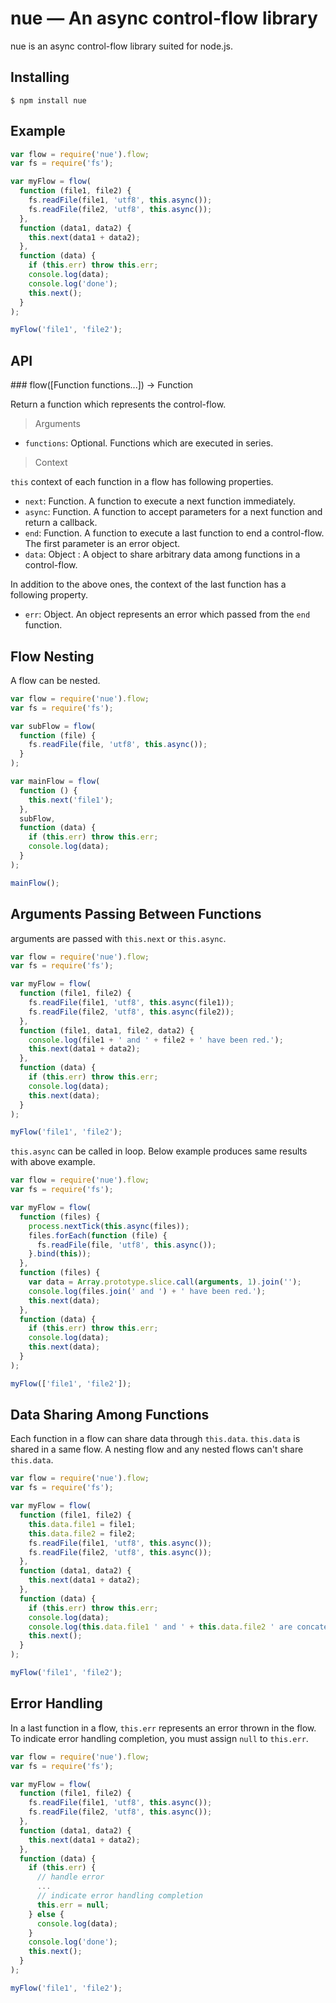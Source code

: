 nue — An async control-flow library
===================================

nue is an async control-flow library suited for node.js.

## Installing

```
$ npm install nue
```

## Example

```js
var flow = require('nue').flow;
var fs = require('fs');

var myFlow = flow(
  function (file1, file2) {
    fs.readFile(file1, 'utf8', this.async());
    fs.readFile(file2, 'utf8', this.async());
  },
  function (data1, data2) {
    this.next(data1 + data2);
  },
  function (data) {
    if (this.err) throw this.err;
    console.log(data);
    console.log('done');
    this.next();
  }
);

myFlow('file1', 'file2');
```

## API

<a name="flow" />
### flow([Function functions...]) -> Function

Return a function which represents the control-flow.

> Arguments

* `functions`: Optional. Functions which are executed in series.

> Context

`this` context of each function in a flow has following properties.

* `next`: Function. A function to execute a next function immediately.  
* `async`: Function. A function to accept parameters for a next function and return a callback. 
* `end`: Function. A function to execute a last function to end a control-flow. The first parameter is an error object.
* `data`: Object : A object to share arbitrary data among functions in a control-flow.

In addition to the above ones, the context of the last function has a following property.

* `err`: Object. An object represents an error which passed from the `end` function.

## Flow Nesting

A flow can be nested.

```js
var flow = require('nue').flow;
var fs = require('fs');

var subFlow = flow(
  function (file) {
    fs.readFile(file, 'utf8', this.async());
  }
);

var mainFlow = flow(
  function () {
    this.next('file1');
  },
  subFlow,
  function (data) {
    if (this.err) throw this.err;
    console.log(data);
  }
);

mainFlow();
```

## Arguments Passing Between Functions

arguments are passed with `this.next` or `this.async`.

```js
var flow = require('nue').flow;
var fs = require('fs');

var myFlow = flow(
  function (file1, file2) {
    fs.readFile(file1, 'utf8', this.async(file1));
    fs.readFile(file2, 'utf8', this.async(file2));
  },
  function (file1, data1, file2, data2) {
    console.log(file1 + ' and ' + file2 + ' have been red.');
    this.next(data1 + data2);
  },
  function (data) {
    if (this.err) throw this.err;
    console.log(data);
    this.next(data);
  }
);

myFlow('file1', 'file2');
```

`this.async` can be called in loop.
Below example produces same results with above example.

```js
var flow = require('nue').flow;
var fs = require('fs');

var myFlow = flow(
  function (files) {
    process.nextTick(this.async(files));
    files.forEach(function (file) {
      fs.readFile(file, 'utf8', this.async());
    }.bind(this));
  },
  function (files) {
    var data = Array.prototype.slice.call(arguments, 1).join('');
    console.log(files.join(' and ') + ' have been red.');
    this.next(data);
  },
  function (data) {
    if (this.err) throw this.err;
    console.log(data);
    this.next(data);
  }
);

myFlow(['file1', 'file2']);
```

## Data Sharing Among Functions

Each function in a flow can share data through `this.data`.
`this.data` is shared in a same flow.
A nesting flow and any nested flows can't share `this.data`.

```js
var flow = require('nue').flow;
var fs = require('fs');

var myFlow = flow(
  function (file1, file2) {
    this.data.file1 = file1;
    this.data.file2 = file2;
    fs.readFile(file1, 'utf8', this.async());
    fs.readFile(file2, 'utf8', this.async());
  },
  function (data1, data2) {
    this.next(data1 + data2);
  },
  function (data) {
    if (this.err) throw this.err;
    console.log(data);
    console.log(this.data.file1 ' and ' + this.data.file2 ' are concatenated.');
    this.next();
  }
);

myFlow('file1', 'file2');
```

## Error Handling

In a last function in a flow, `this.err` represents an error thrown in the flow.
To indicate error handling completion, you must assign `null` to `this.err`.

```js
var flow = require('nue').flow;
var fs = require('fs');

var myFlow = flow(
  function (file1, file2) {
    fs.readFile(file1, 'utf8', this.async());
    fs.readFile(file2, 'utf8', this.async());
  },
  function (data1, data2) {
    this.next(data1 + data2);
  },
  function (data) {
    if (this.err) {
      // handle error
      ...
      // indicate error handling completion
      this.err = null;
    } else {
      console.log(data);
    }
    console.log('done');
    this.next();
  }
);

myFlow('file1', 'file2');
```
